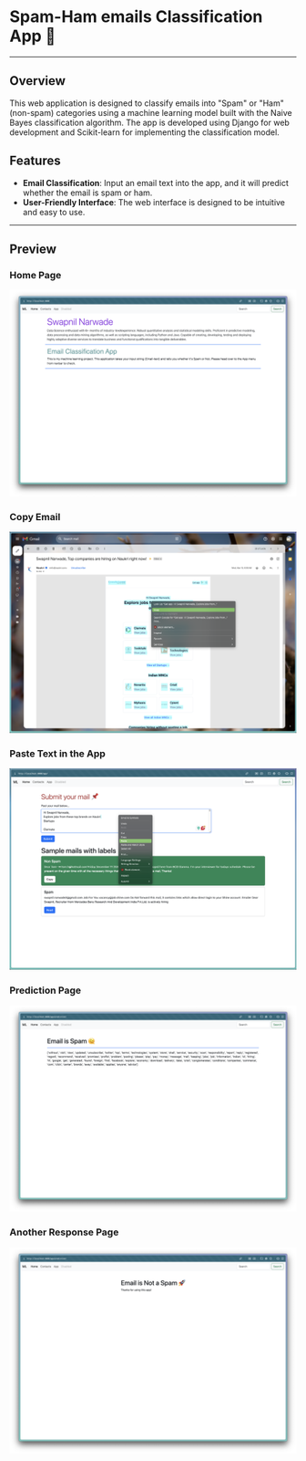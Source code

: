 # Spam-Ham emails Classification App 🔖

---

## Overview

This web application is designed to classify emails into "Spam" or "Ham" (non-spam) categories using a machine learning model built with the Naive Bayes classification algorithm. The app is developed using Django for web development and Scikit-learn for implementing the classification model.

## Features

- **Email Classification**: Input an email text into the app, and it will predict whether the email is spam or ham.
- **User-Friendly Interface**: The web interface is designed to be intuitive and easy to use.

---

## Preview

### Home Page

![image](../imgs/homePage.png)

### Copy Email

![image](../imgs/copyText.png)

### Paste Text in the App

![image](../imgs/pasteText.png)

### Prediction Page

![image](../imgs/predictionWindow.png)

### Another Response Page

![image](../imgs/notspamres.png)
